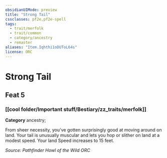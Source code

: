 ```yaml
---
obsidianUIMode: preview
title: "Strong Tail"
cssclasses: pf2e,pf2e-spell
tags:
  - trait/merfolk
  - trait/common
  - category/ancestry
  - remaster
aliases: "Item.Iqhthi1oDUToL64s"
license: ORC
---
```

# Strong Tail
## Feat 5
### [[cool folder/Important stuff/Bestiary/zz_traits/merfolk]]

**Category** ancestry; 




From sheer necessity, you've gotten surprisingly good at moving around on land. Your tail is unusually muscular and lets you hop or slither on land at a modest speed. Your land Speed increases to 15 feet.

*Source: Pathfinder Howl of the Wild*
*ORC*